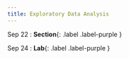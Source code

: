 ```yaml
---
title: Exploratory Data Analysis
---
```


Sep 22
: **Section**{: .label .label-purple }[](#)

Sep 24
: **Lab**{: .label .label-purple }[](#)


